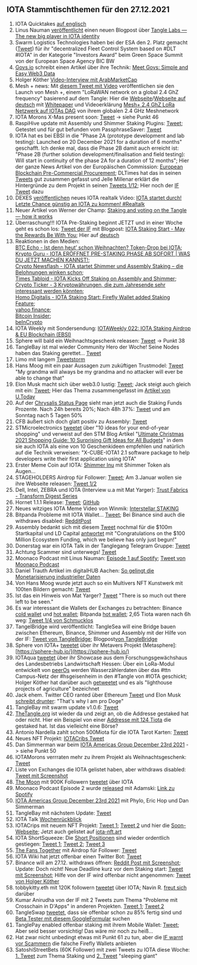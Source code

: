 ## IOTA Stammtischthemen für den 27.12.2021

1. IOTA Quicktakes [auf englisch](https://www.youtube.com/watch?v=n5WRfgNOERM)
2. Linus Nauman [veröffentlicht](https://twitter.com/LinusNaumann/status/1473017341126533131?s=20) einen neuen Blogpost über [Tangle Labs — The new big player in IOTA identity](https://medium.com/@linus.naumann/tangle-labs-the-new-big-player-in-iota-identity-a417ef4faa57)
3. Swarm Logistics Technologies haben bei der ESA den 2. Platz gemacht ([Tweet](https://twitter.com/SwarmLogistics/status/1472873163864391682?s=20)) für ihr "decentralized Fleet Control System based on #DLT #IOTA" in der Kategorie "Investors Award" beim Green Space Summit von der European Space Agency BIC BW
4. [Govs.io](https://govs.io/) schreibt einen Artikel über ihre Technik: [Meet Govs: Simple and Easy Web3 Data](https://medium.com/datagovs/meet-govs-simple-and-easy-web3-data-fa546a0b1391)
5. Holger Köther [Video-Interview mit ArabMarketCap](https://www.youtube.com/watch?v=WjSfAIWqth8)
6. Mesh + news: Mit [diesem Tweet mit Video](https://twitter.com/iotaMESH/status/1473249890558005249?s=20) veröffentlichen sie den Launch von Mesh +, einem "LoRaWAN network on a global 2.4 GhZ frequency" basierend auf dem Tangle: Hier die [Webseite](https://meshplus.io/#features)/[Webseite auf deutsch](https://de.meshplus.io/) mit [Whitepaper](https://docsend.com/view/7zahsgvdcnjpfgqs) und Videoerklärung [Mesh+ 2.4 GhZ LoRa Netzwerk auf IOTAs DAG](https://www.youtube.com/watch?v=c0WfTFIAEnY) von ihrem globalen 2.4 GHz Meshnetwork 
7. IOTA Morons X-Mas present soon: [Tweet](https://twitter.com/iotamorons/status/1473328883210596353?s=20) -> siehe Punkt 46
8. RaspiHive update mit Assembly und Shimmer Staking Plugins: [Tweet](https://twitter.com/raspihive/status/1473367699401195538?s=20); Getestet und für gut befunden vom PassphraseSaver: [Tweet](https://twitter.com/PassphraseSaver/status/1473365925151846402?s=20)
9. IOTA hat es bei EBSI in die "Phase 2A (prototype development and lab testing): Launched on 20 December 2021 for a duration of 6 months" geschafft. Ich denke mal, dass die Phase 2B damit auch erreicht ist: "Phase 2B (further solution development/finalisation and field testing): Will start in continuity of the phase 2A for a duration of 12 months"; Hier der ganze News Artikel von der Europäischen Commission: [European Blockchain Pre-Commercial Procurement](https://digital-strategy.ec.europa.eu/en/news/european-blockchain-pre-commercial-procurement?pk_source=twitter&pk_medium=social_media_organic&pk_campaign=_blockchain&pk_content=european-blockchain-pre-commercial-procurement); DLTimes hat das in seinen [Tweets](https://twitter.com/TheDLTimes/status/1473286399986122759?s=20) gut zusammen gefasst und Jelle Millenar erklärt die Hintergründe zu dem Projekt in seinen [Tweets 1/12](https://twitter.com/JelleFm/status/1473635200223657987?s=20); Hier noch der [IF Tweet](https://twitter.com/iota/status/1473609341072773120?s=20) dazu
10. DEXES [veröffentlichen](https://twitter.com/_DEXES_/status/1473266720529952770?s=20) neues IOTA realtalk Video: [IOTA startet durch! Letzte Chance günstig an IOTA zu kommen! #Realtalk](https://t.co/9Pf69Wu2Mz)
11. Neuer Artikel von Werner der Champ: [Staking and voting on the Tangle — how it works](https://medium.com/@wernerderchamp/staking-and-voting-on-the-tangle-how-it-works-8fa5d403fe8e)
12. Überraschung!!! IOTA Pre-Staking beginnt JETZT und in einer Woche geht es schon los: [Tweet der IF](https://twitter.com/iota/status/1473292547904741380?s=20) mit Blogpost: [IOTA Staking Start - May the Rewards Be With You](https://blog.iota.org/iota-staking-start/); Hier auf [deutsch](https://iota-kurs.de/iota-staking-start/)
13. Reaktionen in den Medien: <br>[BTC Echo - Ist denn heut’ schon Weihnachten? Token-Drop bei IOTA](https://www.btc-echo.de/news/ist-denn-heut-schon-weihnachten-token-drop-bei-iota-131502/); <br> [Krypto Guru - IOTA ERÖFFNET PRE-STAKING PHASE AB SOFORT | WAS DU JETZT MACHEN KANNST!](https://krypto-guru.de/news/iota-pre-staking-phase/); <br> [Crypto Newsflash - IOTA startet Shimmer und Assembly Staking – die Belohnungen winken schon](https://www.crypto-news-flash.com/may-the-rewards-be-with-you-iota-starts-shimmer-and-assembly-staking/); <br> [Times Tabloid - IOTA Kicks Off Staking on Assembly and Shimmer](https://timestabloid.com/iota-kicks-off-staking-on-assembly-and-shimmer/); <br> [Crypto Ticker - 3 Kryptowährungen, die zum Jahresende sehr interessant werden könnten](https://cryptoticker.io/de/3-kryptowaehrungen-die-zum-jahresende-sehr-interessant-werden-koennten/); <br> [Homo Digitalis - IOTA Staking Start: Firefly Wallet added Staking Feature](https://twitter.com/TANGLEBAY/status/1473483499092983811?s=20); <br> [yahoo finance](https://es.finance.yahoo.com/noticias/staking-iota-shimmer-smr-assembly-105221198.html); <br> [Bitcoin Insider](https://www.bitcoininsider.org/article/140417/iota-staking-start); <br> [beInCrypto](https://es.beincrypto.com/staking-iota-es-posible-shimmer-smr-assembly-asmb/)
14. IOTA Weekly mit Sondersendung: [IOTAWeekly 022: IOTA Staking Airdrop & EU Blockchain (EBSI)](https://www.youtube.com/watch?v=snNT-yfjjAE)
15. Sphere will bald ein Weihnachtsgeschenk releasen: [Tweet](https://twitter.com/Sphere_Hub_io/status/1473319443992395779?s=20) -> Punkt 38
16. TangleBay ist mal wieder Community Hero der Woche! Seine Nodes haben das Staking gerettet... [Tweet](https://twitter.com/TANGLEBAY/status/1473483499092983811?s=20)
17. Limo mit langem [Tweetstorm](https://twitter.com/42_paradox/status/1473297237191053323?s=20)
18. Hans Moog mit ein paar Aussagen zum zuküftigen Trustmodel: [Tweet](https://twitter.com/hus_qy/status/1472974861261807625?s=20) "My grandma will always be my grandma and no attacker will ever be able to change that"
19. Elon Musk macht sich über web3.0 lustig: [Tweet](https://twitter.com/elonmusk/status/1473165434518224896?s=20); Jack steigt auch gleich mit ein: [Tweet](https://twitter.com/jack/status/1473165759224463360?s=20); Hier das Thema zusammengefasst im [Artikel von U.Today](https://u.today/elon-musk-and-dogecoin-creator-continuously-attacking-web3-posting-controversial-gifs)
20. Auf der [Chrysalis Status Page](https://chrysalis.iota.org/status) sieht man jetzt auch die Staking Funds Prozente. Nach 24h bereits 20%; Nach 48h 37%: [Tweet](https://twitter.com/Sexy_Tangle/status/1474029505127845891?s=20) und am Sonntag nach 5 Tagen 50%
21. CFB äußert sich doch glatt positiv zu Assembly: [Tweet](https://twitter.com/c___f___b/status/1473573281211076612?s=20)
22. STMicroelectronics [tweetet](https://twitter.com/ST_World/status/1473594292128169986?s=20) über "10 ideas for your end-of-year shopping" und verweist auf den STM Blog Artikel "[Ultimate Christmas 2021 Shopping Guide: 10 Surprising Gift Ideas for All Budgets](https://blog.st.com/2021-shopping-guide/)" in dem sie auch IOTA als eine von 10 Geschenkideen empfehlen und natürlich auf die Technik verweisen: "X-CUBE-IOTA1 2.1 software package to help developers write their first application using IOTA"
23. Erster Meme Coin auf IOTA: [Shimmer Inu](https://twitter.com/shimmer_inu) mit Shimmer Token als Augen...
24. STAGEHOLDERS Airdrop für Follower: [Tweet](https://twitter.com/stageholders/status/1473563985521827851?s=20); Am 3.Januar wollen sie ihre Webseite releasen: [Tweet 1/2](https://twitter.com/stageholders/status/1475009610641723393?s=20)
25. Dell, Intel, ZEBRA und IOTA (Interview u.a mit Mat Yarger): [Trust Fabrics - Transform Digest Series](https://www.youtube.com/watch?v=rj3A6LTkJaM)
26. Hornet 1.1.1 Release: [Tweet](https://twitter.com/GoHornet/status/1473604823144665092?s=20); [GitHub](https://github.com/gohornet/hornet/releases/tag/v1.1.1)
27. Neues witziges IOTA Meme Video von Winmik: [Interstellar STAKING](https://www.youtube.com/watch?v=iT3bFw3Gamw&t=69s)
28. Bitpanda Probleme mit IOTA Wallet... [Tweet](https://twitter.com/bitpanda/status/1473607720326553602?s=20); Bei Binance sind auch die withdraws disabled: [RedditPost](https://www.reddit.com/r/Iota/comments/rlhikw/withdrawing_from_binance_disabled_anyone_else/?utm_source=ifttt)
29. Assembly bedankt sich mit diesem [Tweet](https://twitter.com/assembly_net/status/1473564092166193152?s=20) nochmal für die $100m Startkapital und LD Capital [antwortet](https://twitter.com/LD_Capital/status/1473650695543083011?s=20) mit "Congratulations on the $100 Million Ecosystem Funding, which we believe has only just begun!"
30. Donerstag war ein IOTA Talk in der Tanglegang Telegram Gruppe: [Tweet](https://twitter.com/GangTangleTalk/status/1473660906294980613?s=20)
31. Achtung Scammer sind unterwegs! [Tweet](https://twitter.com/karuma303/status/1473411172795928580?s=20)
32. Moonaco Podcast mit Linus Nauman: [Episode 1 auf Spotify](https://open.spotify.com/episode/6Quu9uuNoaMxHcaytohmQI?si=1Ebo0jV6QJKxNjB0Fekhyw&nd=1); [Tweet von Moonaco Podcast](https://twitter.com/Moonaco5/status/1473847204569829382?s=20)
33. Daniel Trauth Artikel im digitalHUB Aachen: [So gelingt die Monetarisierung industrieller Daten](https://aachen.digital/blog/so-gelingt-die-monetarisierung-industrieller-daten/)
34. Von Hans Moog wurde jetzt auch so ein Multivers NFT Kunstwerk mit 100ten Bildern gemacht: [Tweet](https://twitter.com/Multiverse_Hans/status/1473715260209180676?s=20)
35. Ist das ein Hinweis von Mat Yarger? [Tweet](https://twitter.com/Mat_Yarger/status/1473830611777474561?s=20) "There is so much out there left to be seen."
36. Es war interessant die Wallets der Exchanges zu betrachten: Binance [cold wallet](https://explorer.iota.org/mainnet/addr/iota1qrw93e6mpj8s4uxg5rxecs44uw07rc2r0awegvc9k9zdxk38rx9vs7wu9r9) und [hot wallet](https://explorer.iota.org/mainnet/addr/iota1qrp7wn7ag964yh7r6csphg8l47q9ehlpxz8tukhad09x7avjj09s5qunq87); Bitpanda [hot wallet](https://explorer.iota.org/mainnet/addr/iota1qzuw4ppc0jjc4rtdttz99qqv7h8gldyqvzq80tfgn5n4cemc3500uh3unex); 2,65 Tiota waren nach 6h weg: [Tweet 1/4 von Schmucklos](https://twitter.com/Schmucklos_/status/1473911808595570692?s=20)
37. TangelBridge wird veröffentlicht: TangleSea will eine Bridge bauen zwischen Ethereum, Binance, Shimmer und Assembly mit der Hilfe von der IF: [Tweet von TangleBridge](https://twitter.com/TangleBridge/status/1473971657354227720?s=20); Blogpost[von TangleBridge](https://t.co/I1QNhLl2cX)
38. Sphere von IOTA+ [tweetet](https://twitter.com/Sphere_Hub_io/status/1474141106866692099?s=20) über ihr Metavers Projekt (Metasphere]: [https://sphere-hub.io/](https://sphere-hub.io/)
39. IOTAqua [tweetet](https://twitter.com/IOTAqua/status/1474046709319745537?t=IFb5MlkK1D6TaJFfnFN_GA&s=19) über ihr Showcase aus dem Forschungsgewächshaus des Landesbetriebs Landwirtschaft Hessen: Über ein LoRa-Modul entwickelt von [peerOs](https://www.peeros.de/#/) werden Wasserzählerdaten über das #ttn Campus-Netz der #hsgeisenheim in den #Tangle von #IOTA geschickt; Holger Köther hat darüber auch [getweetet](https://twitter.com/HolgerKoether/status/1474085421080625153?s=20) und es als "lighthouse projects of agriculture" bezeichnet
40. Jack ehem. Twitter CEO ranted über Ethereum [Tweet](https://twitter.com/jack/status/1473887809211711491?t=WbQFEHKUg0W8n4MdTWTXoA&s=19) und Elon Musk [schreibt drunter](https://twitter.com/elonmusk/status/1473914193527070770?t=5jUGOJZvbMTjgdkl0GllWA&s=19): "That's why I am pro Doge"
41. TangleBay mit swarm update v1.0.6: [Tweet](https://twitter.com/TANGLEBAY/status/1474171525074980866)
42. [TheTangle.org](https://thetangle.org/) ist wieder da und zeigt an, ob die Addresse gestaked hat oder nicht. Hier ein Beispiel von einer [Addresse mit 124 Tiota](https://thetangle.org/address/iota1qrwfnskm4f7utdrxqnkfntfqxehtpj8s0kf68zkcwm0yrhuemzjp5sjfw5v?s=08) die gestaked hat. Ist das vielleicht eine Börse?
43. Antonio Nardella zahlt schon 500Miota für die IOTA Tarot Karten: [Tweet](https://twitter.com/antonionardella/status/1474263020318732290?s=20)
44. Neues NFT Projekt: [IOTACribs Tweet](https://twitter.com/iotacribs/status/1474059538215182341?s=20)
45. Dan Simmerman war beim [IOTA Americas Group December 23rd 2021](https://www.youtube.com/watch?v=HT6NOYzBOzw) -> siehe Punkt 50
46. IOTAMorons verrraten mehr zu ihrem Projekt als Weihnachtsgeschenk: [Tweet](https://twitter.com/iotamorons/status/1474372618253914113?s=20)
47. Liste von Exchanges die IOTA gelistet haben, aber withdraws disabled: [Tweet mit Screenshot](https://twitter.com/Vrom14286662/status/1474656360843419650?s=20)
48. [The Moon](https://twitter.com/TheMoonCarl) mit 900K Followern [tweetet](https://twitter.com/TheMoonCarl/status/1474417094129291286?s=20) über IOTA
49. Moonaco Podcast Episode 2 wurde [released](https://twitter.com/Moonaco5/status/1474696693358735362?s=20) mit Adamski: [Link zu Spotify](https://open.spotify.com/episode/40JWwsMaJWkPpe9HkViVPX?si=moH5_I3HS1u_nhMEXS_Ddg&utm_source=native-share-menu&nd=1)
50. [IOTA Americas Group December 23rd 2021](https://www.youtube.com/watch?v=HT6NOYzBOzw) mit Phylo, Eric Hop und Dan Simmerman
51. TangleBay mit nächstem Update: [Tweet](https://twitter.com/TANGLEBAY/status/1474171525074980866?s=20)
52. IOTA Talk [Wochenrückblick](https://www.iota-talk.com/index.php?article/144-wochenr%C3%BCckblick-vom-22-bis-25-dezember-2021/)
53. IOTACrips mit neuem NFT Projekt: [Tweet 1](https://twitter.com/iotacribs/status/1474059538215182341?s=20); [Tweet 2](https://twitter.com/iotacribs/status/1474741724991864832?s=20) und hier die [Soon-Webseite](https://iotacribs.io/#/); Jetzt auch gelistet auf [iota-nft.art](https://iota-nft.art/cribs)
54. IOTA ShortSqueeze: Die [Short Positionen](https://datamish.com/iotusd/180d) sind wieder ordentlich gestiegen: [Tweet 1](https://twitter.com/Gtzman2/status/1474863318728953860?s=20); [Tweet 2](https://twitter.com/UlyssesCrypto/status/1474356355100254218?s=20); [Tweet 3](https://twitter.com/iotafi/status/1475056120204984324?s=20)
55. [The Fans Together](https://twitter.com/TheFansTogether) mit Airdrop für Follower: [Tweet](https://twitter.com/TheFansTogether/status/1474818069855887363?s=20)
56. IOTA Wiki hat jetzt offenbar einen Twitter Bot: [Tweet](https://twitter.com/IotaWiki/status/1474845516643151881?s=20)
57. Binance will am 27.12. withdraws öffnen: [Reddit Post mit Screenshot](https://www.reddit.com/r/Iota/comments/ro3xku/hope_it_will_work_for_everybody/9); Update: Doch nicht! Neue Deadline kurz vor dem Staking start: [Tweet mit Screenshot](https://twitter.com/reply2k/status/1475472259544453126?s=20); Hilfe von der IF wird offenbar nicht angenommen: [Tweet von Holger Köther](https://twitter.com/HolgerKoether/status/1475485900801032200?s=20)
58. tobbykitty.eth mit 120K followern [tweetet](https://twitter.com/TobbyKitty/status/1475399998154158080?s=20) über IOTA; Navin R. [freut sich](https://twitter.com/navinram999/status/1475406397328265221?s=20) darüber
59. Kumar Anirudha von der IF mit 2 Tweets zum Thema "Probleme mit Crosschain in D'Apps" in anderen Projekten. [Tweet 1](https://twitter.com/kranirudha/status/1475025840958103553?s=20); [Tweet 2](https://twitter.com/kranirudha/status/1475284847841067008?s=20)
60. TangleSwap [tweetet](https://twitter.com/TangleSwapE/status/1475467280616243206?s=20), dass sie offenbar schon zu 85% fertig sind und [Beta Tester mit diesem GoogleFormular](https://docs.google.com/forms/d/e/1FAIpQLSdzEpSh1QIzFbUEjij3uGDeC_xZzfGUeq8wDlivYqUdBxGkSA/viewform) suchen
61. TanglePay enabled offenbar staking mit ihrem Mobile Wallet: [Tweet](https://twitter.com/tanglepaycom/status/1475328814813048836?s=21); Aber seid besser vorsichtig! Das wäre mir noch zu heiß...
62. Hat zwar nicht unbedingt etwas mit Punkt 61 zu tun, aber die [IF warnt vor Scammern](https://twitter.com/iota/status/1475401669038981120?s=20) die falsche Firefly Wallets anbieten
63. SatoshiStreetBets (60K Follower) mit zwei Tweets zu IOTA diese Woche: [1. Tweet](https://twitter.com/SatoshiStBets/status/1475096209379545093?s=20) zum Thema Staking und [2. Tweet](https://twitter.com/SatoshiStBets/status/1475485851555663873?s=20) "sleeping giant"
